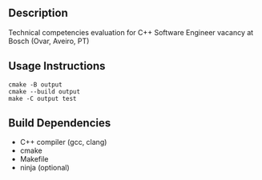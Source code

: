 Description
-----------

Technical competencies evaluation for C++ Software Engineer vacancy at
Bosch (Ovar, Aveiro, PT)

Usage Instructions
------------------

    cmake -B output
    cmake --build output
    make -C output test

Build Dependencies
------------------

- C++ compiler (gcc, clang)
- cmake
- Makefile
- ninja (optional)
